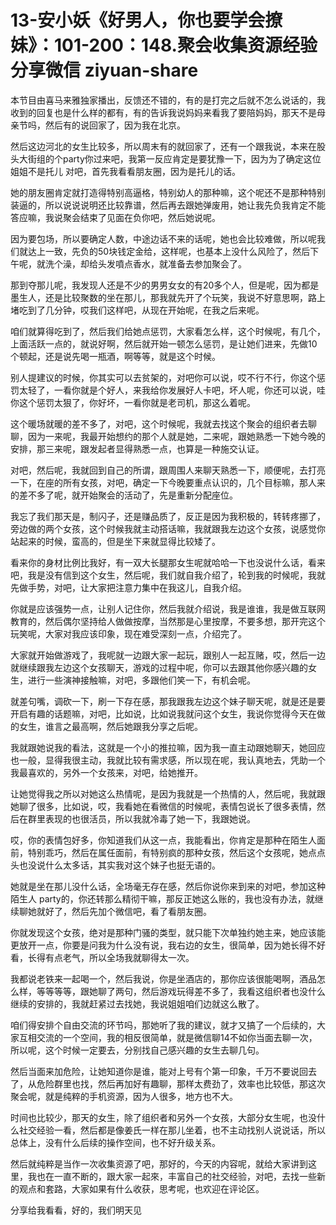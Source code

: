 # 13-安小妖《好男人，你也要学会撩妹》：101-200：148.聚会收集资源经验分享微信 ziyuan-share

本节目由喜马来雅独家播出，反馈还不错的，有的是打完之后就不怎么说话的，我收到的回复也是什么样的都有，有的告诉我说妈妈来看我了要陪妈妈，那天不是母亲节吗，然后有的说回家了，因为我在北京。

然后这边河北的女生比较多，所以周末有的就回家了，还有一个跟我说，本来在股头大街组的个party你过来吧，我第一反应肯定是要犹豫一下，因为为了确定这位姐姐不是托儿 对吧，首先我看看朋友圈，因为是托儿的话。

她的朋友圈肯定就打造得特别高逼格，特别幼人的那种嘛，这个呢还不是那种特别装逼的，所以说说说明还比较靠谱，然后再去跟她弹废用，她让我先负我肯定不能答应嘛，我说聚会结束了见面在负你吧，然后她说呢。

因为要包场，所以要确定人数，中途边话不来的话呢，她也会比较难做，所以呢我们就达上一致，先负的50块钱定金给，这样呢，也基本上没什么风险了，然后下午呢，就洗个澡，却给头发噴点香水，就准备去参加聚会了。

那到夺那儿呢，我发现人还是不少的男男女女的有20多个人，但是呢，因为都是墨生人，还是比较聚数的坐在那儿，那我就先开了个玩笑，我说不好意思啊，路上堵吃到了几分钟，哎我们这样吧，从现在开始呢，在我之后来呢。

咱们就算得吃到了，然后我们给她点惩罚，大家看怎么样，这个时候呢，有几个，上面活跃一点的，就说好啊，然后就开始一顿怎么惩罚，是让她们进来，先做10个顿起，还是说先喝一瓶酒，啊等等，就是这个时候。

别人提建议的时候，你其实可以去贫架的，对吧你可以说，哎不行不行，你这个惩罚太轻了，一看你就是个好人，来我给你发展好人卡吧，坏人呢，你还可以说，哇你这个惩罚太狠了，你好坏，一看你就是老司机，那这么着呢。

这个暖场就暖的差不多了，对吧，这个时候呢，我就去找这个聚会的组织者去聊聊，因为一来呢，我最开始想约的那个人就是她，二来呢，跟她熟悉一下她今晚的安排，那三来呢，跟发起者显得熟悉一点，也算是一种施交认证。

对吧，然后呢，我就回到自己的所谓，跟周围人来聊天熟悉一下，顺便呢，去打亮一下，在座的所有女孩，对吧，确定一下今晚要重点认识的，几个目标嘛，那人来的差不多了呢，就开始聚会的活动了，先是重新分配座位。

我忘了我们那天是，制闪子，还是赚品质了，反正是因为我积极的，转转疼挪了，旁边做的两个女孩，这个时候我就主动搭话嘛，我就跟我左边这个女孩，说感觉你站起来的时候，蛮高的，但是坐下来就显得比较矮了。

看来你的身材比例比我好，有一双大长腿那女生呢就哈哈一下也没说什么话，看来吧，我是没有信到这个女生，然后呢，我们就自我介绍了，轮到我的时候呢，我就先做手势，对吧，让大家把注意力集中在我这儿，自我介绍。

你就是应该强势一点，让别人记住你，然后我就介绍说，我是谁谁，我是做互联网教育的，然后偶尔坚持给人做做按摩，当然那是心里按摩，不要多想，那开完这个玩笑呢，大家对我应该印象，现在难受深刻一点，介绍完了。

大家就开始做游戏了，我呢就一边跟大家一起玩，跟别人一起互赌，哎，然后一边就继续跟我左边这个女孩聊天，游戏的过程中呢，你可以去跟其他你感兴趣的女生，进行一些演神接触嘛，对吧，多跟他们笑一下，有机会呢。

就差句嘴，调砍一下，刷一下存在感，那我跟我左边这个妹子聊天呢，就是还是要开启有趣的话题嘛，对吧，比如说，比如说我就问这个女生，我说你觉得今天在做的女生，谁言之最高啊，然后她跟我分享之后呢。

我就跟她说我的看法，这就是一个小的推拉嘛，因为我一直主动跟她聊天，她回应也一般，显得我很主动，我就比较有需求感，所以现在呢，我认真地去，凭助一个我最喜欢的，另外一个女孩来，对吧，给她推开。

让她觉得我之所以对她这么热情呢，是因为我就是一个热情的人，然后呢，我就跟她聊了很多，比如说，哎，我看她在看微信的时候呢，表情包说长了很多表情，然后在群里表现的也很活员，所以我就冷毒了她一下，我跟她说。

哎，你的表情包好多，你知道我们从这一点，我能看出，你肯定是那种在陌生人面前，特别乖巧，然后在属任面前，有特别疯的那种女孩，然后这个女孩呢，她点点头也没说什么太多话，其实我对这个妹子也挺无语的。

她就是坐在那儿没什么话，全场毫无存在感，然后你说你来到来的对吧，参加这种陌生人 party的，你还转那么精彻干嘛，那反正她这么账的，我也没有办法，就继续聊她就好了，然后先加个微信吧，看了看朋友圈。

你就发现这个女孩，绝对是那种门骚的类型，就只能下次单独约她主来，她应该能更放开一点，你要是问我为什么没有说，我右边的女生，很简单，因为她长得不好看，长得有点老气，所以全场我就聊得太一次。

我都说老铁来一起喝一个，然后我说，你是坐酒店的，那你应该很能喝啊，酒品怎么样，等等等等，跟她聊了两句，然后游戏玩得差不多了，我看这组织者也没什么继续的安排的，我就赶紧过去找她，我说姐姐咱们边就这么散了。

咱们得安排个自由交流的环节吗，那她听了我的建议，就才又搞了一个后续的，大家互相交流的一个空间，我的相反很简单，就是微信聊14不如你当面去聊一次，所以呢，这个时候一定要去，分别找自己感兴趣的女生去聊几句。

然后当面来加危险，让她知道你是谁，能对上号有个第一印象，千万不要说回去了，从危险群里也找，然后再加好有趣聊，那样太费劲了，效率也比较低，那这次聚会呢，就是纯粹的手机资源，因为人很多，地方也不大。

时间也比较少，那天的女生，除了组织者和另外一个女孩，大部分女生呢，也没什么社交经验一看，然后都是像姜氏一样在那儿坐着，也不主动找别人说说话，所以总体上，没有什么后续的操作空间，也不好升级关系。

然后就纯粹是当作一次收集资源了吧，那好的，今天的内容呢，就给大家讲到这里，我也在一直不断的，跟大家一起來，丰富自己的社交经验，对吧，去找一些新的观点和套路，大家如果有什么收获，思考呢，也欢迎在评论区。

分享给我看看，好的，我们明天见